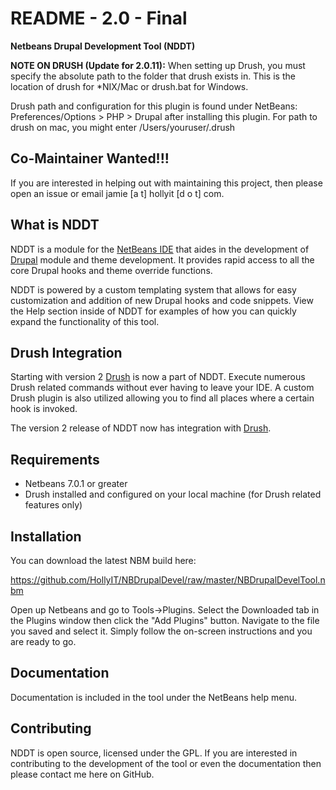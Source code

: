 README - 2.0 - Final
====================
**Netbeans Drupal Development Tool (NDDT)**

**NOTE ON DRUSH (Update for 2.0.11):** When setting up Drush, you must specify the absolute path to the folder
that drush exists in. This is the location of drush for *NIX/Mac or drush.bat for Windows.

Drush path and configuration for this plugin is found under NetBeans: Preferences/Options > PHP > Drupal after installing this plugin.  For path to drush on mac, you might enter /Users/youruser/.drush

Co-Maintainer Wanted!!!
-----------------------
If you are interested in helping out with maintaining this project, then please open an issue or email
jamie [a t] hollyit [d o t] com.


What is NDDT
------------

NDDT is a module for the [NetBeans IDE][1] that aides in the development of [Drupal][2] module and
theme development. It provides rapid access to all the core Drupal hooks and theme override functions.

NDDT is powered by a custom templating system that allows for easy customization and addition
of new Drupal hooks and code snippets. View the Help section inside of NDDT for examples of
how you can quickly expand the functionality of this tool.

Drush Integration
-----------------

Starting with version 2 [Drush][3] is now a part of NDDT. Execute numerous Drush related commands
without ever having to leave your IDE. A custom Drush plugin is also utilized allowing you
to find all places where a certain hook is invoked.

The version 2 release of NDDT now has integration with [Drush][3]. 

Requirements
------------

* Netbeans 7.0.1 or greater
* Drush installed and configured on your local machine (for Drush related features only)

Installation
------------

You can download the latest NBM build here:

https://github.com/HollyIT/NBDrupalDevel/raw/master/NBDrupalDevelTool.nbm

Open up Netbeans and go to
Tools->Plugins. Select the Downloaded tab in the Plugins window then click the 
"Add Plugins" button. Navigate to the file you saved and select it. Simply follow the
on-screen instructions and you are ready to go.

Documentation
-------------
Documentation is included in the tool under the NetBeans help menu.

Contributing
------------
NDDT is open source, licensed under the GPL. If you are interested in contributing to the
development of the tool or even the documentation then please contact me here on GitHub.

[1]: http://www.netbeans.org
[2]: http://www.drupal.org
[3]: http://www.drupal.org/project/drush

